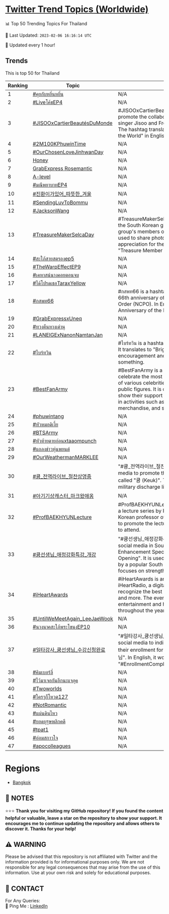 [Twitter Trend Topics (Worldwide)](https://github.com/ErcinDedeoglu/Twitter-Trend-Topics)
==========


📊 Top 50 Trending Topics For Thailand

📆 Last Updated: `2023-02-06 16:16:14 UTC`

🔧 Updated every 1 hour!


## Trends

This is top 50 for Thailand

| Ranking | Topic | Mean |
| ------- | ------------ | ------------ |
| 1 | [#คุยกับหยิ่นหยิ่น](http://twitter.com/search?q=%23%e0%b8%84%e0%b8%b8%e0%b8%a2%e0%b8%81%e0%b8%b1%e0%b8%9a%e0%b8%ab%e0%b8%a2%e0%b8%b4%e0%b9%88%e0%b8%99%e0%b8%ab%e0%b8%a2%e0%b8%b4%e0%b9%88%e0%b8%99) | N/A |
| 2 | [#Liveโค้ชEP4](http://twitter.com/search?q=%23Live%e0%b9%82%e0%b8%84%e0%b9%89%e0%b8%8aEP4) | N/A |
| 3 | [#JISOOxCartierBeautésDuMonde](http://twitter.com/search?q=%23JISOOxCartierBeaut%c3%a9sDuMonde) | #JISOOxCartierBeautésDuMonde is a hashtag used to promote the collaboration between South Korean singer Jisoo and French luxury jewelry brand Cartier. The hashtag translates to "Jisoo x Cartier Beauties of the World" in English. |
| 4 | [#2M100KPhuwinTime](http://twitter.com/search?q=%232M100KPhuwinTime) | N/A |
| 5 | [#OurChosenLoveJinhwanDay](http://twitter.com/search?q=%23OurChosenLoveJinhwanDay) | N/A |
| 6 | [Honey](http://twitter.com/search?q=Honey) | N/A |
| 7 | [GrabExpress Rosemantic](http://twitter.com/search?q=GrabExpress+Rosemantic) | N/A |
| 8 | [A-level](http://twitter.com/search?q=A-level) | N/A |
| 9 | [#มณีพยาบาทEP4](http://twitter.com/search?q=%23%e0%b8%a1%e0%b8%93%e0%b8%b5%e0%b8%9e%e0%b8%a2%e0%b8%b2%e0%b8%9a%e0%b8%b2%e0%b8%97EP4) | N/A |
| 10 | [#진환이가있어_따뜻한_겨울](http://twitter.com/search?q=%23%ec%a7%84%ed%99%98%ec%9d%b4%ea%b0%80%ec%9e%88%ec%96%b4_%eb%94%b0%eb%9c%bb%ed%95%9c_%ea%b2%a8%ec%9a%b8) | N/A |
| 11 | [#SendingLuvToBommu](http://twitter.com/search?q=%23SendingLuvToBommu) | N/A |
| 12 | [#JacksonWang](http://twitter.com/search?q=%23JacksonWang) | N/A |
| 13 | [#TreasureMakerSelcaDay](http://twitter.com/search?q=%23TreasureMakerSelcaDay) | #TreasureMakerSelcaDay is a hashtag used by fans of the South Korean girl group Treasure to celebrate the group's members on a specific day. The hashtag is used to share photos of the members and show appreciation for them. In English, it translates to "Treasure Member Selfie Day". |
| 14 | [#สะใภ้สายสตรองep5](http://twitter.com/search?q=%23%e0%b8%aa%e0%b8%b0%e0%b9%83%e0%b8%a0%e0%b9%89%e0%b8%aa%e0%b8%b2%e0%b8%a2%e0%b8%aa%e0%b8%95%e0%b8%a3%e0%b8%ad%e0%b8%87ep5) | N/A |
| 15 | [#TheWarpEffectEP9](http://twitter.com/search?q=%23TheWarpEffectEP9) | N/A |
| 16 | [#เคหาสน์นางคอยตอนจบ](http://twitter.com/search?q=%23%e0%b9%80%e0%b8%84%e0%b8%ab%e0%b8%b2%e0%b8%aa%e0%b8%99%e0%b9%8c%e0%b8%99%e0%b8%b2%e0%b8%87%e0%b8%84%e0%b8%ad%e0%b8%a2%e0%b8%95%e0%b8%ad%e0%b8%99%e0%b8%88%e0%b8%9a) | N/A |
| 17 | [#ได้โปรดเธอTaraxYellow](http://twitter.com/search?q=%23%e0%b9%84%e0%b8%94%e0%b9%89%e0%b9%82%e0%b8%9b%e0%b8%a3%e0%b8%94%e0%b9%80%e0%b8%98%e0%b8%adTaraxYellow) | N/A |
| 18 | [#กสพท66](http://twitter.com/search?q=%23%e0%b8%81%e0%b8%aa%e0%b8%9e%e0%b8%9766) | #กสพท66 is a hashtag used in Thailand to refer to the 66th anniversary of the National Council for Peace and Order (NCPO). In English, it translates to "66th Anniversary of the NCPO". |
| 19 | [#GrabExpressxUneq](http://twitter.com/search?q=%23GrabExpressxUneq) | N/A |
| 20 | [#ทวงคืนหางเต่านุ](http://twitter.com/search?q=%23%e0%b8%97%e0%b8%a7%e0%b8%87%e0%b8%84%e0%b8%b7%e0%b8%99%e0%b8%ab%e0%b8%b2%e0%b8%87%e0%b9%80%e0%b8%95%e0%b9%88%e0%b8%b2%e0%b8%99%e0%b8%b8) | N/A |
| 21 | [#LANEIGExNanonNamtanJan](http://twitter.com/search?q=%23LANEIGExNanonNamtanJan) | N/A |
| 22 | [#ไบร์ทวิน](http://twitter.com/search?q=%23%e0%b9%84%e0%b8%9a%e0%b8%a3%e0%b9%8c%e0%b8%97%e0%b8%a7%e0%b8%b4%e0%b8%99) | #ไบร์ทวิน is a hashtag used on social media in Thailand. It translates to "Bright Win" and is used to express encouragement and support for someone or something. |
| 23 | [#BestFanArmy](http://twitter.com/search?q=%23BestFanArmy) | #BestFanArmy is a hashtag used to recognize and celebrate the most dedicated and passionate fanbases of various celebrities, musicians, athletes, and other public figures. It is often used to encourage fans to show their support for their favorite stars by engaging in activities such as attending concerts, buying merchandise, and sharing content online. |
| 24 | [#phuwintang](http://twitter.com/search?q=%23phuwintang) | N/A |
| 25 | [#หัวหมอดิเงี้ย](http://twitter.com/search?q=%23%e0%b8%ab%e0%b8%b1%e0%b8%a7%e0%b8%ab%e0%b8%a1%e0%b8%ad%e0%b8%94%e0%b8%b4%e0%b9%80%e0%b8%87%e0%b8%b5%e0%b9%89%e0%b8%a2) | N/A |
| 26 | [#BTSArmy](http://twitter.com/search?q=%23BTSArmy) | N/A |
| 27 | [#หัวท้ายตายก่อนxtaaompunch](http://twitter.com/search?q=%23%e0%b8%ab%e0%b8%b1%e0%b8%a7%e0%b8%97%e0%b9%89%e0%b8%b2%e0%b8%a2%e0%b8%95%e0%b8%b2%e0%b8%a2%e0%b8%81%e0%b9%88%e0%b8%ad%e0%b8%99xtaaompunch) | N/A |
| 28 | [#แถลงข่าวหุ่นพยนต์](http://twitter.com/search?q=%23%e0%b9%81%e0%b8%96%e0%b8%a5%e0%b8%87%e0%b8%82%e0%b9%88%e0%b8%b2%e0%b8%a7%e0%b8%ab%e0%b8%b8%e0%b9%88%e0%b8%99%e0%b8%9e%e0%b8%a2%e0%b8%99%e0%b8%95%e0%b9%8c) | N/A |
| 29 | [#OurWeathermanMARKLEE](http://twitter.com/search?q=%23OurWeathermanMARKLEE) | N/A |
| 30 | [#큥_전역라이브_절찬상영중](http://twitter.com/search?q=%23%ed%81%a5_%ec%a0%84%ec%97%ad%eb%9d%bc%ec%9d%b4%eb%b8%8c_%ec%a0%88%ec%b0%ac%ec%83%81%ec%98%81%ec%a4%91) | "#큥_전역라이브_절찬상영중" is a hashtag used on social media to promote the live streaming of a Korean movie called "큥 (Keuk)". The hashtag translates to "Keuk military discharge live streaming now". |
| 31 | [#아기기상캐스터_마크왔애옹](http://twitter.com/search?q=%23%ec%95%84%ea%b8%b0%ea%b8%b0%ec%83%81%ec%ba%90%ec%8a%a4%ed%84%b0_%eb%a7%88%ed%81%ac%ec%99%94%ec%95%a0%ec%98%b9) | N/A |
| 32 | [#ProfBAEKHYUNLecture](http://twitter.com/search?q=%23ProfBAEKHYUNLecture) | #ProfBAEKHYUNLecture is a hashtag used to promote a lecture series by Professor Baekhyun, a South Korean professor of economics. The hashtag is used to promote the lecture series and to encourage people to attend. |
| 33 | [#큥선생님_애정강화특강_개강](http://twitter.com/search?q=%23%ed%81%a5%ec%84%a0%ec%83%9d%eb%8b%98_%ec%95%a0%ec%a0%95%ea%b0%95%ed%99%94%ed%8a%b9%ea%b0%95_%ea%b0%9c%ea%b0%95) | "#큥선생님_애정강화특강_개강" is a hashtag used on social media in South Korea. It translates to "Love Enhancement Special Lecture by Teacher Kuk Opening". It is used to promote a special lecture series by a popular South Korean teacher, Kuk, which focuses on strengthening relationships and love. |
| 34 | [#iHeartAwards](http://twitter.com/search?q=%23iHeartAwards) | #iHeartAwards is an annual awards show hosted by iHeartRadio, a digital radio platform. The awards recognize the best in music, movies, television, sports, and more. The event celebrates the biggest names in entertainment and honors their achievements throughout the year. |
| 35 | [#UntilWeMeetAgain_LeeJaeWook](http://twitter.com/search?q=%23UntilWeMeetAgain_LeeJaeWook) | N/A |
| 36 | [#นางนาคสะใภ้พระโขนงEP10](http://twitter.com/search?q=%23%e0%b8%99%e0%b8%b2%e0%b8%87%e0%b8%99%e0%b8%b2%e0%b8%84%e0%b8%aa%e0%b8%b0%e0%b9%83%e0%b8%a0%e0%b9%89%e0%b8%9e%e0%b8%a3%e0%b8%b0%e0%b9%82%e0%b8%82%e0%b8%99%e0%b8%87EP10) | N/A |
| 37 | [#일타강사_큥선생님_수강신청완료](http://twitter.com/search?q=%23%ec%9d%bc%ed%83%80%ea%b0%95%ec%82%ac_%ed%81%a5%ec%84%a0%ec%83%9d%eb%8b%98_%ec%88%98%ea%b0%95%ec%8b%a0%ec%b2%ad%ec%99%84%eb%a3%8c) | "#일타강사_큥선생님_수강신청완료" is a hashtag used on social media to indicate that someone has completed their enrollment for a class with the instructor "큥선생님". In English, it would be translated as "#EnrollmentComplete_InstructorKeunSeonsaengnim". |
| 38 | [#คิมเบอร์ลี่](http://twitter.com/search?q=%23%e0%b8%84%e0%b8%b4%e0%b8%a1%e0%b9%80%e0%b8%9a%e0%b8%ad%e0%b8%a3%e0%b9%8c%e0%b8%a5%e0%b8%b5%e0%b9%88) | N/A |
| 39 | [#ไว้มาเจอกันอีกนะแจอุค](http://twitter.com/search?q=%23%e0%b9%84%e0%b8%a7%e0%b9%89%e0%b8%a1%e0%b8%b2%e0%b9%80%e0%b8%88%e0%b8%ad%e0%b8%81%e0%b8%b1%e0%b8%99%e0%b8%ad%e0%b8%b5%e0%b8%81%e0%b8%99%e0%b8%b0%e0%b9%81%e0%b8%88%e0%b8%ad%e0%b8%b8%e0%b8%84) | N/A |
| 40 | [#Twoworlds](http://twitter.com/search?q=%23Twoworlds) | N/A |
| 41 | [#ใครๆก็โหวต127](http://twitter.com/search?q=%23%e0%b9%83%e0%b8%84%e0%b8%a3%e0%b9%86%e0%b8%81%e0%b9%87%e0%b9%82%e0%b8%ab%e0%b8%a7%e0%b8%95127) | N/A |
| 42 | [#NotRomantic](http://twitter.com/search?q=%23NotRomantic) | N/A |
| 43 | [#แผ่นดินไหว](http://twitter.com/search?q=%23%e0%b9%81%e0%b8%9c%e0%b9%88%e0%b8%99%e0%b8%94%e0%b8%b4%e0%b8%99%e0%b9%84%e0%b8%ab%e0%b8%a7) | N/A |
| 44 | [#ยอดบุรุษพลิกคดี](http://twitter.com/search?q=%23%e0%b8%a2%e0%b8%ad%e0%b8%94%e0%b8%9a%e0%b8%b8%e0%b8%a3%e0%b8%b8%e0%b8%a9%e0%b8%9e%e0%b8%a5%e0%b8%b4%e0%b8%81%e0%b8%84%e0%b8%94%e0%b8%b5) | N/A |
| 45 | [#tpat1](http://twitter.com/search?q=%23tpat1) | N/A |
| 46 | [#อ๋อมสกาวใจ](http://twitter.com/search?q=%23%e0%b8%ad%e0%b9%8b%e0%b8%ad%e0%b8%a1%e0%b8%aa%e0%b8%81%e0%b8%b2%e0%b8%a7%e0%b9%83%e0%b8%88) | N/A |
| 47 | [#apocolleagues](http://twitter.com/search?q=%23apocolleagues) | N/A |



# Regions

* [Bangkok](</Thailand/Bangkok.md>)



## 📝 NOTES

⭐⭐⭐ **Thank you for visiting my GitHub repository! If you found the content helpful or valuable, leave a star on the repository to show your support. It encourages me to continue updating the repository and allows others to discover it. Thanks for your help!**


## ⚠️ WARNING

Please be advised that this repository is not affiliated with Twitter and the information provided is for informational purposes only. We are not responsible for any legal consequences that may arise from the use of this information. Use at your own risk and solely for educational purposes.


## 📨 CONTACT

 For Any Queries:  
            🏓 Ping Me : [LinkedIn](https://www.linkedin.com/in/ercindedeoglu/)
